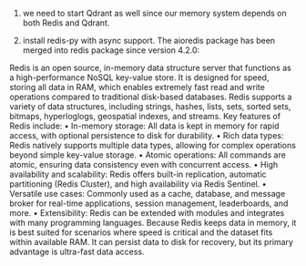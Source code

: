 1. we need to start Qdrant as well since our memory system depends on both Redis and Qdrant.

2. install redis-py with async support. The aioredis package has been merged into redis package since version 4.2.0:


Redis is an open source, in-memory data structure server that functions as a high-performance NoSQL key-value store. It is designed for speed, storing all data in RAM, which enables extremely fast read and write operations compared to traditional disk-based databases. Redis supports a variety of data structures, including strings, hashes, lists, sets, sorted sets, bitmaps, hyperloglogs, geospatial indexes, and streams.
Key features of Redis include:
	•	In-memory storage: All data is kept in memory for rapid access, with optional persistence to disk for durability.
	•	Rich data types: Redis natively supports multiple data types, allowing for complex operations beyond simple key-value storage.
	•	Atomic operations: All commands are atomic, ensuring data consistency even with concurrent access.
	•	High availability and scalability: Redis offers built-in replication, automatic partitioning (Redis Cluster), and high availability via Redis Sentinel.
	•	Versatile use cases: Commonly used as a cache, database, and message broker for real-time applications, session management, leaderboards, and more.
	•	Extensibility: Redis can be extended with modules and integrates with many programming languages.
Because Redis keeps data in memory, it is best suited for scenarios where speed is critical and the dataset fits within available RAM. It can persist data to disk for recovery, but its primary advantage is ultra-fast data access.